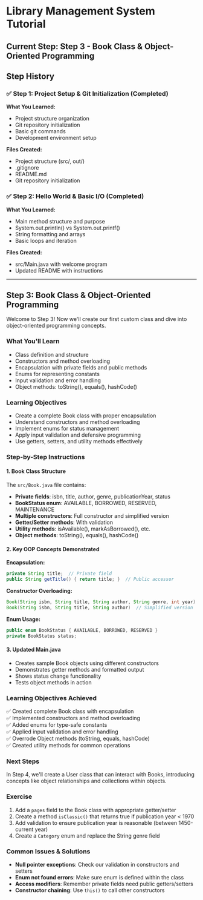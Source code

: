 # Library Management System Tutorial

## Current Step: Step 3 - Book Class & Object-Oriented Programming

## Step History

### ✅ Step 1: Project Setup & Git Initialization (Completed)

**What You Learned:**
- Project structure organization
- Git repository initialization  
- Basic git commands
- Development environment setup

**Files Created:**
- Project structure (src/, out/)
- .gitignore
- README.md
- Git repository initialization

### ✅ Step 2: Hello World & Basic I/O (Completed)

**What You Learned:**
- Main method structure and purpose
- System.out.println() vs System.out.printf()
- String formatting and arrays
- Basic loops and iteration

**Files Created:**
- src/Main.java with welcome program
- Updated README with instructions

---

## Step 3: Book Class & Object-Oriented Programming

Welcome to Step 3! Now we'll create our first custom class and dive into object-oriented programming concepts.

### What You'll Learn
- Class definition and structure
- Constructors and method overloading
- Encapsulation with private fields and public methods
- Enums for representing constants
- Input validation and error handling
- Object methods: toString(), equals(), hashCode()

### Learning Objectives
- Create a complete Book class with proper encapsulation
- Understand constructors and method overloading
- Implement enums for status management
- Apply input validation and defensive programming
- Use getters, setters, and utility methods effectively

### Step-by-Step Instructions

#### 1. Book Class Structure
The `src/Book.java` file contains:
- **Private fields**: isbn, title, author, genre, publicationYear, status
- **BookStatus enum**: AVAILABLE, BORROWED, RESERVED, MAINTENANCE
- **Multiple constructors**: Full constructor and simplified version
- **Getter/Setter methods**: With validation
- **Utility methods**: isAvailable(), markAsBorrowed(), etc.
- **Object methods**: toString(), equals(), hashCode()

#### 2. Key OOP Concepts Demonstrated

**Encapsulation:**
```java
private String title;  // Private field
public String getTitle() { return title; }  // Public accessor
```

**Constructor Overloading:**
```java
Book(String isbn, String title, String author, String genre, int year)
Book(String isbn, String title, String author)  // Simplified version
```

**Enum Usage:**
```java
public enum BookStatus { AVAILABLE, BORROWED, RESERVED }
private BookStatus status;
```

#### 3. Updated Main.java
- Creates sample Book objects using different constructors
- Demonstrates getter methods and formatted output
- Shows status change functionality
- Tests object methods in action

### Learning Objectives Achieved
✅ Created complete Book class with encapsulation  
✅ Implemented constructors and method overloading  
✅ Added enums for type-safe constants  
✅ Applied input validation and error handling  
✅ Overrode Object methods (toString, equals, hashCode)  
✅ Created utility methods for common operations  

### Next Steps
In Step 4, we'll create a User class that can interact with Books, introducing concepts like object relationships and collections within objects.

### Exercise
1. Add a `pages` field to the Book class with appropriate getter/setter
2. Create a method `isClassic()` that returns true if publication year < 1970
3. Add validation to ensure publication year is reasonable (between 1450-current year)
4. Create a `Category` enum and replace the String genre field

### Common Issues & Solutions
- **Null pointer exceptions**: Check our validation in constructors and setters
- **Enum not found errors**: Make sure enum is defined within the class
- **Access modifiers**: Remember private fields need public getters/setters
- **Constructor chaining**: Use `this()` to call other constructors